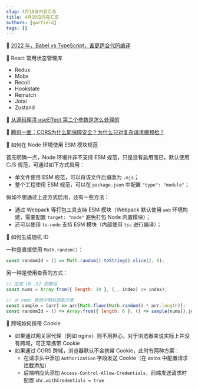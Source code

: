 ```yaml
---
slug: 4月10日内容汇总
title: 4月10日内容汇总
authors: [garfield]
tags: []
---
```


📒 [2022 年，Babel vs TypeScript，谁更适合代码编译](https://mp.weixin.qq.com/s/JCIyV-_VfQ9iScd_xOuP8g)

📒 React 常用状态管理库

- Redux
- Mobx
- Recoil
- Hookstate
- Rematch
- Jotai
- Zustand

📒 [从源码理清 useEffect 第二个参数是怎么处理的](https://juejin.cn/post/7083230365027926053)

📒 [腾讯一面：CORS为什么能保障安全？为什么只对复杂请求做预检？](https://juejin.cn/post/7081539471585312805)

📒 如何在 Node 环境使用 ESM 模块规范

首先明确一点，Node 环境并非不支持 ESM 规范，只是没有启用而已，默认使用 CJS 规范，可通过如下方式启用：

- 单文件使用 ESM 规范，可以将该文件后缀改为 `.mjs`；
- 整个工程使用 ESM 规范，可以在 `package.json` 中配置 `"type": "module"`；

假如不想通过上述方式启用，还有一些方法：

- 通过 Webpack 等打包工具支持 ESM 模块（Webpack 默认使用 `web` 环境构建，需要配置 `target: "node"` 避免打包 Node 内置模块）；
- 还可以使用 `ts-node` 支持 ESM 模块（内部使用 `tsc` 进行编译）；


📒 如何生成随机 ID

一种是直接使用 `Math.random()`：

```js
const randomId = () => Math.random().toString().slice(2, 8);
```

另一种是使用查表的方式：

```js
// 生成 [0..9] 的数组
const nums = Array.from({ length: 10 }, (_, index) => index);

// 从 nums 数组中随机选取元素
const sample = (arr) => arr[Math.floor(Math.random() * arr.length)];
const randomId = () => Array.from({ length: 6 }, () => sample(nums)).join("");
```

📒 跨域如何携带 Cookie

- 如果通过网关层代理（例如 nginx）则不用担心，对于浏览器来说实际上并没有跨域，可正常携带 Cookie
- 如果通过 CORS 跨域，浏览器默认不会携带 Cookie，此时有两种方案：
  - 在请求头中添加 `Authorization` 字段发送 Cookie（在 axios 中配置请求拦截添加）
  - 后端响应头添加 `Access-Control-Allow-Credentials`，前端发送请求时配置 `xhr.withCredentials = true`
